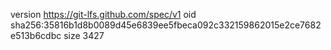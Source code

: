version https://git-lfs.github.com/spec/v1
oid sha256:35816b1d8b0089d45e6839ee5fbeca092c332159862015e2ce7682e513b6cdbc
size 3427
